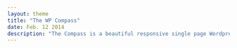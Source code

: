 ```yaml
---
layout: theme
title: "The WP Compass"
date: Feb. 12 2014
description: "The Compass is a beautiful responsive single page Wordpress theme. This elaborate theme gives your blog, portfolio, vCard or resume a unique and fresh look."
---
```

